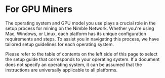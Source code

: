 # For GPU Miners

The operating system and GPU model you use plays a crucial role in the setup process for mining on the Nimble Network. Whether you're using Mac, Windows, or Linux, each platform has its unique configuration requirements and steps. To assist you in navigating this process, we have tailored setup guidelines for each operating system.

Please refer to the table of contents on the left side of this page to select the setup guide that corresponds to your operating system. If a document does not specify an operating system, it can be assumed that the instructions are universally applicable to all platforms.
